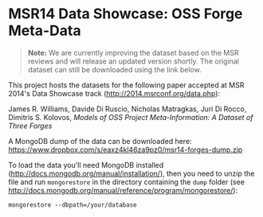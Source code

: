 MSR14 Data Showcase: OSS Forge Meta-Data
=====================

>**Note:** We are currently improving the dataset based on the MSR reviews and will release an updated version shortly. The original dataset can still be downloaded using the link below.

This project hosts the datasets for the following paper accepted at MSR 2014's Data Showcase track (http://2014.msrconf.org/data.php):

James R. Williams, Davide Di Ruscio, Nicholas Matragkas, Juri Di Rocco, Dimitris S. Kolovos, _Models of OSS Project Meta-Information: A Dataset of Three Forges_

A MongoDB dump of the data can be downloaded here: https://www.dropbox.com/s/eaxz4kl46za9pz0/msr14-forges-dump.zip

To load the data you'll need MongoDB installed (http://docs.mongodb.org/manual/installation/), then you need to unzip the file and run `mongorestore` in the directory containing the `dump` folder (see http://docs.mongodb.org/manual/reference/program/mongorestore/):

```mongorestore --dbpath=/your/database```
